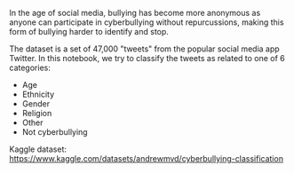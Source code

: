 In the age of social media, bullying has become more anonymous as anyone can participate in cyberbullying without repurcussions, making this form of bullying harder to identify and stop.

The dataset is a set of 47,000 "tweets" from the popular social media app Twitter. In this notebook, we try to classify the tweets as related to one of 6 categories:

* Age
* Ethnicity
* Gender
* Religion
* Other
* Not cyberbullying

Kaggle dataset: https://www.kaggle.com/datasets/andrewmvd/cyberbullying-classification
